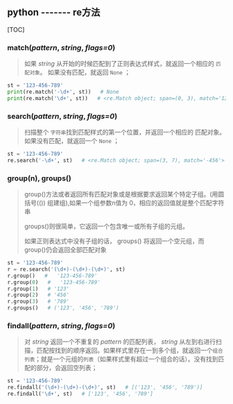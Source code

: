 ## python ------- re方法

[TOC]

### match(*pattern*, *string*, *flags=0*)

> 如果 *string* 从开始的时候匹配到了正则表达式样式，就返回一个相应的 `匹配对象`。 如果没有匹配，就返回 `None` ；

```python
st = '123-456-789'
print(re.match('-\d+', st))   # None
print(re.match('\d+', st))   # <re.Match object; span=(0, 3), match='123'>
```

### search(*pattern*, *string*, *flags=0*)

> 扫描整个 `字符串`找到匹配样式的第一个位置，并返回一个相应的 匹配对象。如果没有匹配，就返回一个 `None` ； 

```python
st = '123-456-789'
re.search('-\d+', st)   # <re.Match object; span=(3, 7), match='-456'>
```

### group(n),  groups()

>group()方法或者返回所有匹配对象或是根据要求返回某个特定子组。(用圆括号(()) 组建组),如果一个组参数n值为 0，相应的返回值就是整个匹配字符串
>
>groups()则很简单，它返回一个包含唯一或所有子组的元组。
>
>如果正则表达式中没有子组的话， groups() 将返回一个空元组，而 group()仍会返回全部匹配对象

```python
st = '123-456-789'
r = re.search('(\d+)-(\d+)-(\d+)', st)
r.group()   #   '123-456-789'
r.group(0)   #   '123-456-789'
r.group(1)   # '123'
r.group(2)   # '456'
r.group(3)   # '789'
r.groups()   # ('123', '456', '789')
```

### findall(*pattern*, *string*, *flags=0*)

> 对 *string* 返回一个不重复的 *pattern* 的匹配列表， *string* 从左到右进行扫描，匹配按找到的顺序返回。如果样式里存在一到多个组，就返回一个`组合列表`；就是一个元组的`列表`（如果样式里有超过一个组合的话）。没有找到匹配的部分，会返回空列表；
>

```python
st = '123-456-789'
re.findall('(\d+)-(\d+)-(\d+)', st)   # [('123', '456', '789')]
re.findall('\d+', st)   # ['123', '456', '789']
```

